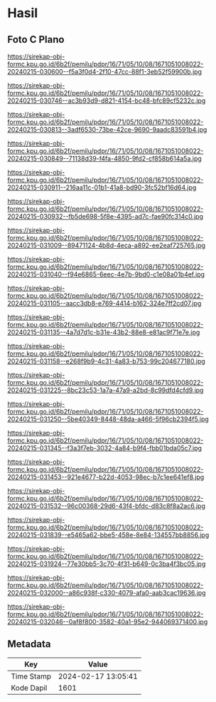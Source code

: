 # Hasil

## Foto C Plano

https://sirekap-obj-formc.kpu.go.id/6b2f/pemilu/pdpr/16/71/05/10/08/1671051008022-20240215-030600--f5a3f0d4-2f10-47cc-88f1-3eb52f59900b.jpg

https://sirekap-obj-formc.kpu.go.id/6b2f/pemilu/pdpr/16/71/05/10/08/1671051008022-20240215-030746--ac3b93d9-d821-4154-bc48-bfc89cf5232c.jpg

https://sirekap-obj-formc.kpu.go.id/6b2f/pemilu/pdpr/16/71/05/10/08/1671051008022-20240215-030813--3adf6530-73be-42ce-9690-9aadc83591b4.jpg

https://sirekap-obj-formc.kpu.go.id/6b2f/pemilu/pdpr/16/71/05/10/08/1671051008022-20240215-030849--71138d39-f4fa-4850-9fd2-cf858b614a5a.jpg

https://sirekap-obj-formc.kpu.go.id/6b2f/pemilu/pdpr/16/71/05/10/08/1671051008022-20240215-030911--216aa11c-01b1-41a8-bd90-3fc52bf16d64.jpg

https://sirekap-obj-formc.kpu.go.id/6b2f/pemilu/pdpr/16/71/05/10/08/1671051008022-20240215-030932--fb5de698-5f8e-4395-ad7c-fae90fc314c0.jpg

https://sirekap-obj-formc.kpu.go.id/6b2f/pemilu/pdpr/16/71/05/10/08/1671051008022-20240215-031009--89471124-4b8d-4eca-a892-ee2eaf725765.jpg

https://sirekap-obj-formc.kpu.go.id/6b2f/pemilu/pdpr/16/71/05/10/08/1671051008022-20240215-031040--f94e6865-6eec-4e7b-9bd0-c1e08a01b4ef.jpg

https://sirekap-obj-formc.kpu.go.id/6b2f/pemilu/pdpr/16/71/05/10/08/1671051008022-20240215-031105--aacc3db8-e769-4414-b162-324e7ff2cd07.jpg

https://sirekap-obj-formc.kpu.go.id/6b2f/pemilu/pdpr/16/71/05/10/08/1671051008022-20240215-031135--4a7d7d1c-b31e-43b2-88e8-e81ac9f71e7e.jpg

https://sirekap-obj-formc.kpu.go.id/6b2f/pemilu/pdpr/16/71/05/10/08/1671051008022-20240215-031158--e268f9b9-4c31-4a83-b753-99c204677180.jpg

https://sirekap-obj-formc.kpu.go.id/6b2f/pemilu/pdpr/16/71/05/10/08/1671051008022-20240215-031225--8bc23c53-1a7a-47a9-a2bd-8c99dfd4cfd9.jpg

https://sirekap-obj-formc.kpu.go.id/6b2f/pemilu/pdpr/16/71/05/10/08/1671051008022-20240215-031250--5be40349-8448-48da-a466-5f96cb2394f5.jpg

https://sirekap-obj-formc.kpu.go.id/6b2f/pemilu/pdpr/16/71/05/10/08/1671051008022-20240215-031345--f3a3f7eb-3032-4a84-b9f4-fbb01bda05c7.jpg

https://sirekap-obj-formc.kpu.go.id/6b2f/pemilu/pdpr/16/71/05/10/08/1671051008022-20240215-031453--921e4677-b22d-4053-98ec-b7c1ee641ef8.jpg

https://sirekap-obj-formc.kpu.go.id/6b2f/pemilu/pdpr/16/71/05/10/08/1671051008022-20240215-031532--96c00368-29d6-43f4-bfdc-d83c8f8a2ac6.jpg

https://sirekap-obj-formc.kpu.go.id/6b2f/pemilu/pdpr/16/71/05/10/08/1671051008022-20240215-031839--e5465a62-bbe5-458e-8e84-134557bb8856.jpg

https://sirekap-obj-formc.kpu.go.id/6b2f/pemilu/pdpr/16/71/05/10/08/1671051008022-20240215-031924--77e30bb5-3c70-4f31-b649-0c3ba4f3bc05.jpg

https://sirekap-obj-formc.kpu.go.id/6b2f/pemilu/pdpr/16/71/05/10/08/1671051008022-20240215-032000--a86c938f-c330-4079-afa0-aab3cac19636.jpg

https://sirekap-obj-formc.kpu.go.id/6b2f/pemilu/pdpr/16/71/05/10/08/1671051008022-20240215-032046--0af8f800-3582-40a1-95e2-944069371400.jpg


## Metadata

| Key        | Value               |
| ---------- | ------------------- |
| Time Stamp | 2024-02-17 13:05:41 |
| Kode Dapil | 1601                |



